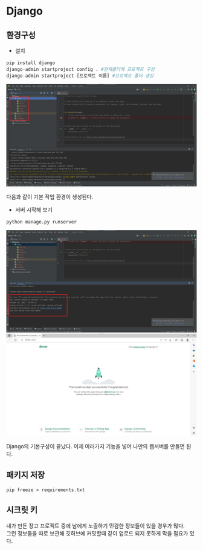 # Django
## 환경구성
- 설치
```python
pip install django
django-admin startproject config . #현재폴더에 프로젝트 구성
django-admin startproject [프로젝트 이름] #프로젝트 폴더 생성
```

![image](./image/django/1.png)<br/>

다음과 같이 기본 작업 환경이 생성된다.<br/>

- 서버 시작해 보기
```python
python manage.py runserver
```
![image](./image/django/2.png)<br/>
![image](./image/django/3.png)<br/>

Django의 기본구성이 끝났다. 이제 여러가지 기능을 넣어 나만의 웹서버를 만들면 된다.<br/>

## 패키지 저장
```shell
pip freeze > requirements.txt
```

## 시크릿 키
내가 만든 장고 프로젝트 중에 남에게 노출하기 민감한 정보들이 있을 경우가 많다.<br/> 
그런 정보들을 따로 보관해 깃허브에 커밋할때 같이 업로드 되지 못하게 막을 필요가 있다.<br/>

